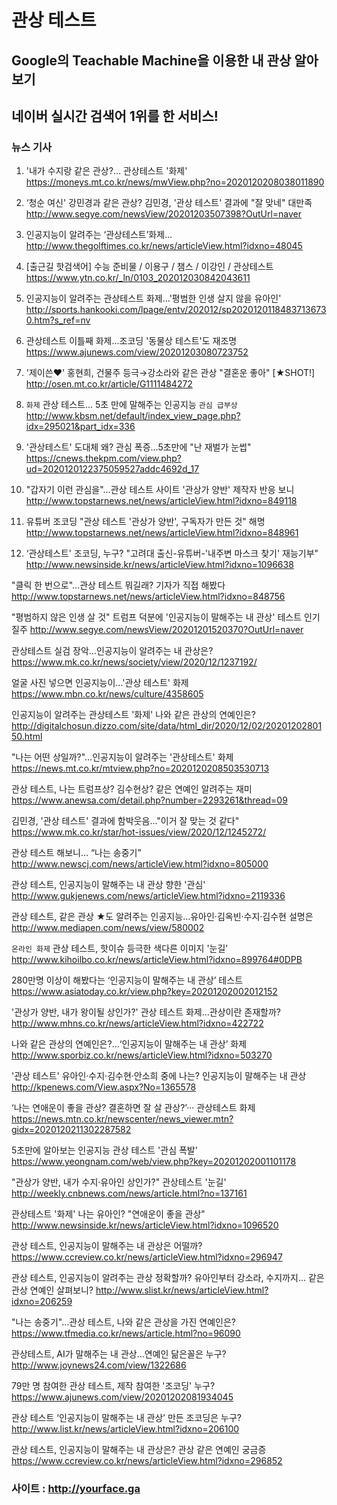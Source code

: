 # 관상 테스트
## Google의 Teachable Machine을 이용한 내 관상 알아보기
## 네이버 실시간 검색어 1위를 한 서비스!
### 뉴스 기사
1. '내가 수지랑 같은 관상?… 관상테스트 '화제' https://moneys.mt.co.kr/news/mwView.php?no=2020120208038011890

2. ‘청순 여신' 강민경과 같은 관상? 김민경, '관상 테스트' 결과에 "잘 맞네" 대만족 http://www.segye.com/newsView/20201203507398?OutUrl=naver

3. 인공지능이 알려주는 ‘관상테스트’화제… http://www.thegolftimes.co.kr/news/articleView.html?idxno=48045

4. [출근길 핫검색어] 수능 준비물 / 이용구 / 챔스 / 이강인 / 관상테스트 https://www.ytn.co.kr/_ln/0103_202012030842043611

5. 인공지능이 알려주는 관상테스트 화제…'평범한 인생 살지 않을 유아인' http://sports.hankooki.com/lpage/entv/202012/sp20201201184837136730.htm?s_ref=nv

6. 관상테스트 이틀째 화제...조코딩 '동물상 테스트'도 재조명 https://www.ajunews.com/view/20201203080723752

7. '제이쓴❤︎' 홍현희, 건물주 등극→강소라와 같은 관상 "결혼운 좋아" [★SHOT!] http://osen.mt.co.kr/article/G1111484272

8. `화제` 관상 테스트... 5초 만에 말해주는 인공지능 `관심 급부상` http://www.kbsm.net/default/index_view_page.php?idx=295021&part_idx=336

9. '관상테스트' 도대체 왜? 관심 폭증...5초만에 "난 재벌가 눈썹" https://cnews.thekpm.com/view.php?ud=2020120122375059527addc4692d_17

10. "갑자기 이런 관심을"…관상 테스트 사이트 '관상가 양반' 제작자 반응 보니 http://www.topstarnews.net/news/articleView.html?idxno=849118

11. 유튜버 조코딩 "관상 테스트 '관상가 양반', 구독자가 만든 것" 해명 http://www.topstarnews.net/news/articleView.html?idxno=848961

12. ‘관상테스트' 조코딩, 누구? "고려대 출신-유튜버-'내주변 마스크 찾기' 재능기부" http://www.newsinside.kr/news/articleView.html?idxno=1096638

"클릭 한 번으로"…관상 테스트 뭐길래? 기자가 직접 해봤다
http://www.topstarnews.net/news/articleView.html?idxno=848756

"평범하지 않은 인생 살 것" 트럼프 덕분에 '인공지능이 말해주는 내 관상' 테스트 인기 질주
http://www.segye.com/newsView/20201201520370?OutUrl=naver

관상테스트 실검 장악…인공지능이 알려주는 내 관상은?
https://www.mk.co.kr/news/society/view/2020/12/1237192/

얼굴 사진 넣으면 인공지능이…'관상 테스트' 화제
https://www.mbn.co.kr/news/culture/4358605

인공지능이 알려주는 관상테스트 '화제' 나와 같은 관상의 연예인은?
http://digitalchosun.dizzo.com/site/data/html_dir/2020/12/02/2020120280150.html

"나는 어떤 상일까?"…인공지능이 알려주는 '관상테스트' 화제
https://news.mt.co.kr/mtview.php?no=2020120208503530713

관상 테스트, 나는 트럼프상? 김수현상? 같은 연예인 알려주는 재미
https://www.anewsa.com/detail.php?number=2293261&thread=09

김민경, '관상 테스트' 결과에 함박웃음..."이거 잘 맞는 것 같다"
https://www.mk.co.kr/star/hot-issues/view/2020/12/1245272/

관상 테스트 해보니… “나는 송중기”
http://www.newscj.com/news/articleView.html?idxno=805000

관상 테스트, 인공지능이 말해주는 내 관상 향한 '관심'
http://www.gukjenews.com/news/articleView.html?idxno=2119336

관상 테스트, 같은 관상 ★도 알려주는 인공지능…유아인·김옥빈·수지·김수현 설명은
http://www.mediapen.com/news/view/580002

`온라인 화제` 관상 테스트, 핫이슈 등극한 색다른 이미지 '눈길'
http://www.kihoilbo.co.kr/news/articleView.html?idxno=899764#0DPB

280만명 이상이 해봤다는 ‘인공지능이 말해주는 내 관상’ 테스트
https://www.asiatoday.co.kr/view.php?key=20201202002012152

'관상가 양반, 내가 왕이될 상인가?' 관상 테스트 화제...관상이란 존재할까?
http://www.mhns.co.kr/news/articleView.html?idxno=422722

나와 같은 관상의 연예인은?…‘인공지능이 말해주는 내 관상’ 화제
http://www.sporbiz.co.kr/news/articleView.html?idxno=503270

'관상 테스트' 유아인·수지·김수현·안소희 중에 나는? 인공지능이 말해주는 내 관상
http://kpenews.com/View.aspx?No=1365578

‘나는 연애운이 좋을 관상? 결혼하면 잘 살 관상?’··· 관상테스트 화제
https://news.mtn.co.kr/newscenter/news_viewer.mtn?gidx=2020120211302287582

5초만에 알아보는 인공지능 관상 테스트 '관심 폭발'
https://www.yeongnam.com/web/view.php?key=20201202001101178

"관상가 양반, 내가 수지·유아인 상인가?" 관상테스트 '눈길'
http://weekly.cnbnews.com/news/article.html?no=137161

관상테스트 '화제' 나는 유아인? "연애운이 좋을 관상"
http://www.newsinside.kr/news/articleView.html?idxno=1096520

관상 테스트, 인공지능이 말해주는 내 관상은 어떨까?
https://www.ccreview.co.kr/news/articleView.html?idxno=296947

관상 테스트, 인공지능이 알려주는 관상 정확할까? 유아인부터 강소라, 수지까지… 같은 관상 연예인 살펴보니?
http://www.slist.kr/news/articleView.html?idxno=206259

"나는 송중기"…관상 테스트, 나와 같은 관상을 가진 연예인은?
https://www.tfmedia.co.kr/news/article.html?no=96090

관상테스트, AI가 말해주는 내 관상…연예인 닮은꼴은 누구?
http://www.joynews24.com/view/1322686

79만 명 참여한 관상 테스트, 제작 참여한 '조코딩' 누구?
https://www.ajunews.com/view/20201202081934045

관상 테스트 ‘인공지능이 말해주는 내 관상’ 만든 조코딩은 누구?
http://www.list.kr/news/articleView.html?idxno=206100

관상 테스트, 인공지능이 말해주는 내 관상은? 관상 같은 연예인 궁금증
https://www.ccreview.co.kr/news/articleView.html?idxno=296852

### 사이트 : http://yourface.ga

